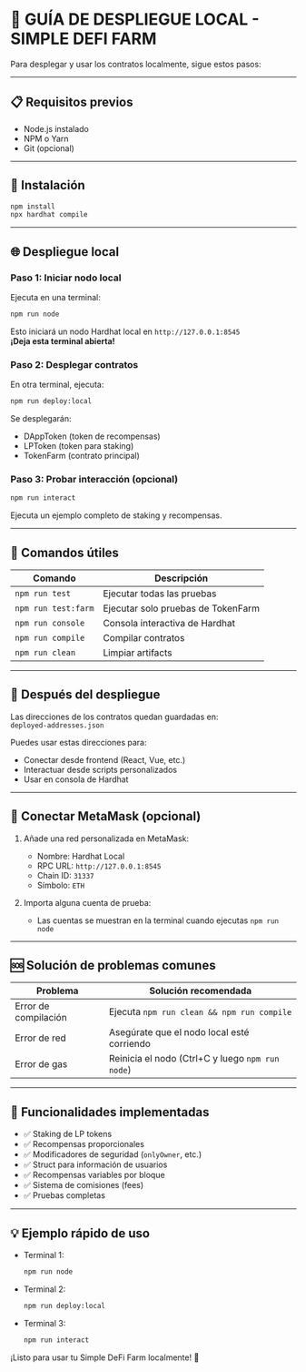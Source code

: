 # 🚀 GUÍA DE DESPLIEGUE LOCAL - SIMPLE DEFI FARM

Para desplegar y usar los contratos localmente, sigue estos pasos:

---

## 📋 Requisitos previos
- Node.js instalado  
- NPM o Yarn  
- Git (opcional)  

---

## 🔧 Instalación
```bash
npm install
npx hardhat compile
```

---

## 🌐 Despliegue local

### Paso 1: Iniciar nodo local
Ejecuta en una terminal:
```bash
npm run node
```
Esto iniciará un nodo Hardhat local en `http://127.0.0.1:8545`  
**¡Deja esta terminal abierta!**

### Paso 2: Desplegar contratos
En otra terminal, ejecuta:
```bash
npm run deploy:local
```
Se desplegarán:  
- DAppToken (token de recompensas)  
- LPToken (token para staking)  
- TokenFarm (contrato principal)  

### Paso 3: Probar interacción (opcional)
```bash
npm run interact
```
Ejecuta un ejemplo completo de staking y recompensas.

---

## 🧪 Comandos útiles
| Comando             | Descripción                            |
|---------------------|--------------------------------------|
| `npm run test`      | Ejecutar todas las pruebas            |
| `npm run test:farm` | Ejecutar solo pruebas de TokenFarm    |
| `npm run console`   | Consola interactiva de Hardhat        |
| `npm run compile`   | Compilar contratos                    |
| `npm run clean`     | Limpiar artifacts                     |

---

## 🔗 Después del despliegue

Las direcciones de los contratos quedan guardadas en:  
`deployed-addresses.json`

Puedes usar estas direcciones para:  
- Conectar desde frontend (React, Vue, etc.)  
- Interactuar desde scripts personalizados  
- Usar en consola de Hardhat  

---

## 📱 Conectar MetaMask (opcional)

1. Añade una red personalizada en MetaMask:  
   - Nombre: Hardhat Local  
   - RPC URL: `http://127.0.0.1:8545`  
   - Chain ID: `31337`  
   - Símbolo: `ETH`  

2. Importa alguna cuenta de prueba:  
   - Las cuentas se muestran en la terminal cuando ejecutas `npm run node`

---

## 🆘 Solución de problemas comunes

| Problema            | Solución recomendada                              |
|---------------------|--------------------------------------------------|
| Error de compilación | Ejecuta `npm run clean && npm run compile`       |
| Error de red        | Asegúrate que el nodo local esté corriendo       |
| Error de gas        | Reinicia el nodo (Ctrl+C y luego `npm run node`) |

---

## 🎯 Funcionalidades implementadas

- ✅ Staking de LP tokens  
- ✅ Recompensas proporcionales  
- ✅ Modificadores de seguridad (`onlyOwner`, etc.)  
- ✅ Struct para información de usuarios  
- ✅ Recompensas variables por bloque  
- ✅ Sistema de comisiones (fees)  
- ✅ Pruebas completas  

---

## 💡 Ejemplo rápido de uso

- Terminal 1:  
  ```bash
  npm run node
  ```
- Terminal 2:  
  ```bash
  npm run deploy:local
  ```
- Terminal 3:  
  ```bash
  npm run interact
  ```

¡Listo para usar tu Simple DeFi Farm localmente! 🌾
